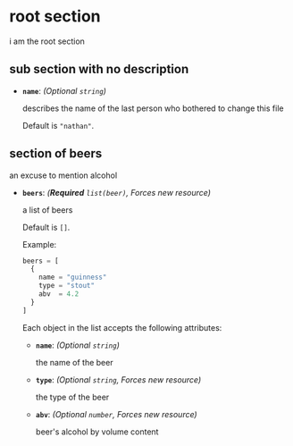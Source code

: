 # root section

i am the root section

## sub section with no description

- **`name`**: *(Optional `string`)*

  describes the name of the last person who bothered to change this file

  Default is `"nathan"`.

## section of beers

an excuse to mention alcohol

- **`beers`**: *(**Required** `list(beer)`, Forces new resource)*

  a list of beers

  Default is `[]`.

  Example:

  ```terraform
  beers = [
    {
      name = "guinness"
      type = "stout"
      abv  = 4.2
    }
  ]
  ```

  Each object in the list accepts the following attributes:

  - **`name`**: *(Optional `string`)*

    the name of the beer

  - **`type`**: *(Optional `string`, Forces new resource)*

    the type of the beer

  - **`abv`**: *(Optional `number`, Forces new resource)*

    beer's alcohol by volume content

